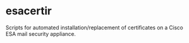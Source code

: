 # esacertir

Scripts for automated installation/replacement of certificates on a Cisco ESA mail security appliance.
